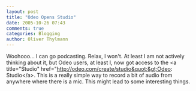 ```yaml
---
layout: post
title: "Odeo Opens Studio"
date: 2005-10-26 07:43
comments: true
categories: Blogging
author: Oliver Thylmann
---
```



Woohooo... I can go podcasting. Relax, I won't. At least I am not actively thinking about it, but Odeo users, at least I, now got access to the &lt;a title=&quot;Studio&quot; href=&quot;http://odeo.com/create/studio&quot;&gt;Odeo: Studio&lt;/a&gt;. This is a really simple way to record a bit of audio from anywhere where there is a mic. This might lead to some interesting things.


